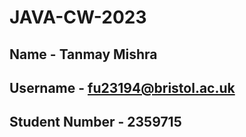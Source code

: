 # JAVA-CW-2023
## Name - Tanmay Mishra
## Username - fu23194@bristol.ac.uk
## Student Number - 2359715
